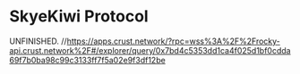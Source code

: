 # SkyeKiwi Protocol

UNFINISHED. 
//https://apps.crust.network/?rpc=wss%3A%2F%2Frocky-api.crust.network%2F#/explorer/query/0x7bd4c5353dd1ca4f025d1bf0cdda69f7b0ba98c99c3133ff7f5a02e9f3df12be 
